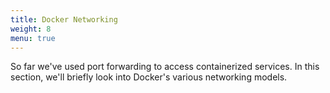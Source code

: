 ```yaml
---
title: Docker Networking
weight: 8
menu: true
---
```


So far we've used port forwarding to access containerized services.
In this section, we'll briefly look into Docker's various networking models.
